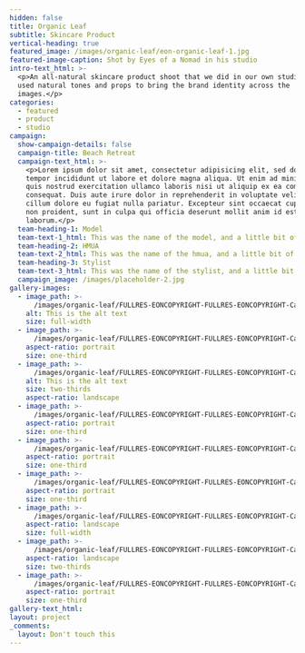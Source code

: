 ```yaml
---
hidden: false
title: Organic Leaf
subtitle: Skincare Product
vertical-heading: true
featured_image: /images/organic-leaf/eon-organic-leaf-1.jpg
featured-image-caption: Shot by Eyes of a Nomad in his studio
intro-text_html: >-
  <p>An all-natural skincare product shoot that we did in our own studio. We
  used natural tones and props to bring the brand identity across the
  images.</p>
categories:
  - featured
  - product
  - studio
campaign:
  show-campaign-details: false
  campaign-title: Beach Retreat
  campaign-text_html: >-
    <p>Lorem ipsum dolor sit amet, consectetur adipisicing elit, sed do eiusmod
    tempor incididunt ut labore et dolore magna aliqua. Ut enim ad minim veniam,
    quis nostrud exercitation ullamco laboris nisi ut aliquip ex ea commodo
    consequat. Duis aute irure dolor in reprehenderit in voluptate velit esse
    cillum dolore eu fugiat nulla pariatur. Excepteur sint occaecat cupidatat
    non proident, sunt in culpa qui officia deserunt mollit anim id est
    laborum.</p>
  team-heading-1: Model
  team-text-1_html: This was the name of the model, and a little bit of a blurb about her.
  team-heading-2: HMUA
  team-text-2_html: This was the name of the hmua, and a little bit of a blurb about her.
  team-heading-3: Stylist
  team-text-3_html: This was the name of the stylist, and a little bit of a blurb about her.
  campaign_image: /images/placeholder-2.jpg
gallery-images:
  - image_path: >-
      /images/organic-leaf/FULLRES-EONCOPYRIGHT-FULLRES-EONCOPYRIGHT-Capture-One-Catalog0254.jpg
    alt: This is the alt text
    size: full-width
  - image_path: >-
      /images/organic-leaf/FULLRES-EONCOPYRIGHT-FULLRES-EONCOPYRIGHT-Capture-One-Catalog0190.jpg
    aspect-ratio: portrait
    size: one-third
  - image_path: >-
      /images/organic-leaf/FULLRES-EONCOPYRIGHT-FULLRES-EONCOPYRIGHT-Capture-One-Catalog0306.jpg
    alt: This is the alt text
    size: two-thirds
    aspect-ratio: landscape
  - image_path: >-
      /images/organic-leaf/FULLRES-EONCOPYRIGHT-FULLRES-EONCOPYRIGHT-Capture-One-Catalog0119.jpg
    aspect-ratio: portrait
    size: one-third
  - image_path: >-
      /images/organic-leaf/FULLRES-EONCOPYRIGHT-FULLRES-EONCOPYRIGHT-Capture-One-Catalog0084.jpg
    aspect-ratio: portrait
    size: one-third
  - image_path: >-
      /images/organic-leaf/FULLRES-EONCOPYRIGHT-FULLRES-EONCOPYRIGHT-Capture-One-Catalog0260.jpg
    aspect-ratio: portrait
    size: one-third
  - image_path: >-
      /images/organic-leaf/FULLRES-EONCOPYRIGHT-FULLRES-EONCOPYRIGHT-Capture-One-Catalog0274-2.jpg
    aspect-ratio: landscape
    size: full-width
  - image_path: >-
      /images/organic-leaf/FULLRES-EONCOPYRIGHT-FULLRES-EONCOPYRIGHT-Capture-One-Catalog0125-2.jpg
    aspect-ratio: landscape
    size: two-thirds
  - image_path: >-
      /images/organic-leaf/FULLRES-EONCOPYRIGHT-FULLRES-EONCOPYRIGHT-Capture-One-Catalog0235.jpg
    aspect-ratio: portrait
    size: one-third
gallery-text_html:
layout: project
_comments:
  layout: Don't touch this
---
```

